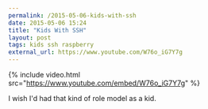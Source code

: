 ```yaml
---
permalink: /2015-05-06-kids-with-ssh
date: 2015-05-06 15:24
title: "Kids With SSH"
layout: post
tags: kids ssh raspberry
external_url: https://www.youtube.com/W76o_iG7Y7g
---
```


{% include video.html src="https://www.youtube.com/embed/W76o_iG7Y7g" %}

I wish I'd had that kind of role model as a kid.